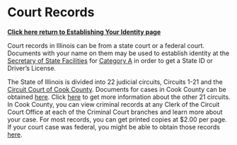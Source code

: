 # Court Records

**[Click here return to Establishing Your Identity page][Establishing Identity]**

Court records in Illinois can be from a state court or a federal court. Documents with your name on them may be used to establish identity at the [Secretary of State Facilities][IL Sec of State Facilities] for [Category A][Acceptable Id] in order to get a State ID or Driver’s License.

  

The State of Illinois is divided into 22 judicial circuits, Circuits 1-21 and the [Circuit Court of Cook County]. Documents for cases in Cook County can be obtained [here][County Records]. Click [here][State Records] to get more information about the other 21 circuits. In Cook County, you can view criminal records at any Clerk of the Circuit Court Office at each of the Criminal Court branches and learn more about your case. For most records, you can get printed copies at $2.00 per page. If your court case was federal, you might be able to obtain those records [here][Federal Records]. 

[Establishing Identity]: ./EstablishingIdentity.html
[IL Sec of State Facilities]: http://www.cyberdriveillinois.com/departments/drivers/facilities/home.html
[Acceptable Id]: http://www.cyberdriveillinois.com/departments/drivers/drivers_license/acceptable_id.html
[Circuit Court of Cook County]: http://www.cookcountyclerkofcourt.org/?section=HomePage
[County Records]: http://www.cookcountyclerkofcourt.org/?section=RecArchivePage
[State Records]: http://www.state.il.us/court/CircuitCourt/default.asp
[Federal Records]: http://www.archives.gov/great-lakes/public/courts-chicago.html
